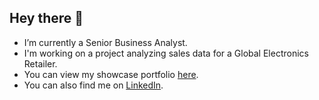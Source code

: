 ## Hey there 👋

- I’m currently a Senior Business Analyst.
- I'm working on a project analyzing sales data for a Global Electronics Retailer.
- You can view my showcase portfolio [here](https://mavenshowcase.com/profile/e85163e0-1051-70c0-a65c-4004b9713afb).
- You can also find me on [LinkedIn](https://www.linkedin.com/in/gurjeevanmalhi/).

<!--
**gurjeevanmalhi/gurjeevanmalhi** is a ✨ _special_ ✨ repository because its `README.md` (this file) appears on your GitHub profile.

Here are some ideas to get you started:

- 🔭 I’m currently working on ...
- 🌱 I’m currently learning ...
- 👯 I’m looking to collaborate on ...
- 🤔 I’m looking for help with ...
- 💬 Ask me about ...
- 📫 How to reach me: ...
- 😄 Pronouns: ...
- ⚡ Fun fact: ...
-->
